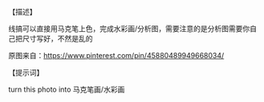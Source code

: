 【描述】

线搞可以直接用马克笔上色，完成水彩画/分析图，需要注意的是分析图需要你自己把尺寸写好，不然是乱的

原图来自：https://www.pinterest.com/pin/45880489949668034/

【提示词】

turn this photo into 马克笔画/水彩画